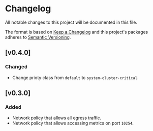 # Changelog

All notable changes to this project will be documented in this file.

The format is based on [Keep a Changelog](http://keepachangelog.com/en/1.0.0/)
and this project's packages adheres to [Semantic Versioning](http://semver.org/spec/v2.0.0.html).

## [v0.4.0]

### Changed

- Change prioty class from `default` to `system-cluster-critical`.


## [v0.3.0]

### Added

- Network policy that allows all egress traffic.
- Network policy that allows accessing metrics on port `10254`.


